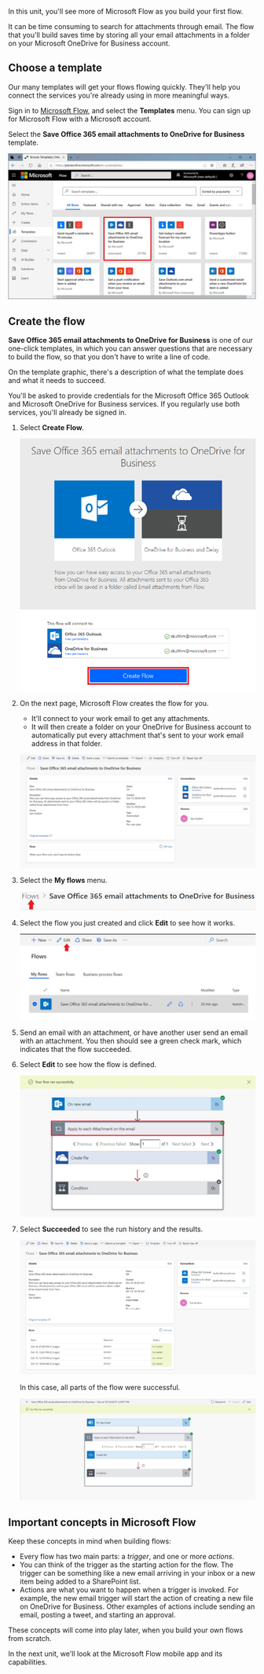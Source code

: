 In this unit, you'll see more of Microsoft Flow as you build your first flow.

It can be time consuming to search for attachments through email. The flow that you'll build saves time by storing all your email attachments in a folder on your Microsoft OneDrive for Business account.

## Choose a template
Our many templates will get your flows flowing quickly. They'll help you connect the services you're already using in more meaningful ways.

Sign in to [Microsoft Flow](https://ms.flow.microsoft.com), and select the **Templates** menu. You can sign up for Microsoft Flow with a Microsoft account.

Select the **Save Office 365 email attachments to OneDrive for Business** template.

![Office 365 email](../media/office-365-email.png)

## Create the flow
**Save Office 365 email attachments to OneDrive for Business** is one of our one-click templates, in which you can answer questions that are necessary to build the flow, so that you don't have to write a line of code.

On the template graphic, there's a description of what the template does and what it needs to succeed.

You'll be asked to provide credentials for the Microsoft Office 365 Outlook and Microsoft OneDrive for Business services. If you regularly use both services, you'll already be signed in.

1. Select **Create Flow**.

    ![Save Office 365 email](../media/save-flow-office-description.png)

1. On the next page, Microsoft Flow creates the flow for you. 
    - It'll connect  to your work email to get any attachments. 
    - It will then create a folder on your OneDrive for Business account to automatically put every attachment that's sent to your work email address in that folder.

    ![Creation successful](../media/create-successful.png)

2. Select the **My flows** menu.

    ![Open my flows](../media/click-my-flows.png)

3. Select the flow you just created and click **Edit** to see how it works.

    ![Select the flow](../media/click-the-flow.png)

4. Send an email with an attachment, or have another user send an email with an attachment. You then should see a green check mark, which indicates that the flow succeeded. 
5. Select **Edit** to see how the flow is defined.

    ![Actions on new email](../media/trigger-or-action.png) 
 
6. Select **Succeeded** to see the run history and the results.

    ![Flow successful](../media/flow-successful.png)

    In this case, all parts of the flow were successful. 

    ![Run history](../media/run-history.png)

## Important concepts in Microsoft Flow
Keep these concepts in mind when building flows: 

- Every flow has two main parts: a *trigger*, and one or more *actions*.
- You can think of the trigger as the starting action for the flow. The trigger can be something like a new email arriving in your inbox or a new item being added to a SharePoint list.
- Actions are what you want to happen when a trigger is invoked. For example, the new email trigger will start the action of creating a new file on OneDrive for Business. Other examples of actions include sending an email, posting a tweet, and starting an approval.

These concepts will come into play later, when you build your own flows from scratch. 

In the next unit, we'll look at the Microsoft Flow mobile app and its capabilities. 
